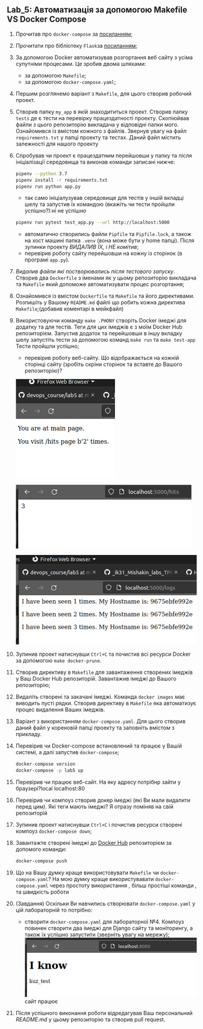 ## Lab_5: Автоматизація за допомогою Makefile VS Docker Compose

1. Прочитав про `docker-compose` за [посиланням](https://docs.docker.com/compose/);
2. Прочитати про бібліотеку `Flask`за [посиланням](https://flask-russian-docs.readthedocs.io/ru/latest/quickstart.html);
3. За допомогою Docker автоматизував розгортання веб сайту з усіма супутніми процесами. Це зробив двома шляхами:
    - за допомогою `Makefile`;
    - за допомогою `docker-compose.yaml`;
4. Першим розглянемо варіант з `Makefile`, для цього створив робочий проект.
5. Створив папку `my_app` в якій знаходититься проект. Створив папку `tests` де є тести на перевірку працездатності
   проекту. Скопіюйвав файли з цього репозиторію викладача у відповідні папки мого. Ознайомився із вмістом кожного з
   файлів. Звернув увагу на файл `requirements.txt` у папці проекту та тестах. Даний файл містить залежності для нашого
   проекту
6. Cпробував чи проект є працездатним перейшовши у папку та після ініціалізації середовища та виконав команди записані
   нижче:
    ```bash
    pipenv --python 3.7
    pipenv install -r requirements.txt
    pipenv run python app.py
    ```
    - так само ініціалузував середовище для тестів у іншій вкладці шелу та запустив їх командою (вкажіть чи тести
      пройшли успішно?):ні не успішно
    ```bash
    pipenv run pytest test_app.py --url http://localhost:5000
    ```
    - автоматично створились файли `Pipfile` та `Pipfile.lock`, а також на хост машині папка `.venv` (вона може бути у
      home папці). Після зупинки проекту *ВИДАЛИВ ЇХ, і НЕ комітив*;
    - перевірив роботу сайту перейшовши на кожну із сторінок (в програмі `app.py`).
7. _Видалив файли які постворювались після тестового запуску_. Створив два `Dockerfile` з іменами як у цьому репозиторію
   викладача та `Makefile` який допоможе автоматизувати процес розгортання;
8. Ознайомився із вмістом `Dockerfile` та `Makefile` та його директивами. Розпишіть у Вашому `README.md` файлі що робить
   кожна директива `Makefile`;(добавив коментарі в мейкфайл)
9. Використовуючи команду `make .PHONY` створіть Docker імеджі для додатку та для тестів. Теги для цих імеджів є з моїм
   Docker Hub репозиторієм. Запустив додаток та перейшовши в іншу вкладку шелу запустіть тести за допомогою
   команд `make run` та `make test-app` Тести пройшли успішно;
    - перевірив роботу веб-сайту. Що відображається на кожній сторінці сайту (зробіть скріни сторінок та вставте до
      Вашого репозиторію)?

   ![main](task9_main.png )

   ![hits](task9_hits.png )

   ![logs](task9_logs.png)

10. Зупинив проект натиснувши `Ctrl+C` та почистив всі ресурси Docker за допомогою `make docker-prune`.
11. Створив директиву в `Makefile` для завантаження створених імеджів у Ваш Docker Hub репозиторій. Завантажив імеджі до
    Вашого репозиторію;
12. Видаліть створені та закачані імеджі. Команда `docker images` має виводить пусті рядки. Створив директиву
    в `Makefile` яка автоматизує процес видалення Ваших імеджів.
13. Варіант з використанням `docker-compose.yaml`. Для цього створив даний файл у кореновій папці проекту та заповніть
    вмістом з прикладу.
14. Перевірив чи Docker-compose встановлений та працює у Вашій системі, а далі запустив `docker-compose`;
    ```bash
    docker-compose version
    docker-compose -p lab5 up
    ```
15. Перевірив чи працює веб-сайт. На яку адресу потрібнр зайти у браузері?local localhost:80
16. Перевірив чи компоуз створив докер імеджі (які Ви мали видалити перед цим). Які теги мають імеджі? Я отразу поміняв
    на свій репозиторій
17. Зупинив проект натиснувши `Ctrl+C` і почистив ресурси створені компоуз `docker-compose down`;
18. Завантажте створені імеджі до [Docker Hub](https://hub.docker.com/repository/docker/vitaliykuz/lab5_bobas)
    репозиторієм за допомого команди:
    ```bash
    docker-compose push
    ```                                                   
19. Що на Вашу думку краще використовувати `Makefile` чи `docker-compose.yaml`? На мою думку краще використувавати
    `docker-compose.yaml` через простоту використання , більш простіші команди , та швидкість роботи
20. (Завдання) Оскільки Ви навчились створювати `docker-compose.yaml` у цій лабораторній то потрібно:
    - створити `docker-compose.yaml` для лабораторної №4. Компоуз повинен створити два імеджі для Django сайту та
      моніторингу, а також їх успішно запустити (зверніть увагу на мережу);
    ![site](task20_site.png)  сайт працює 
21. Після успішного виконання роботи відредагував Ваш персональний _README.md_ у цьому репозиторію та створив pull
    request.